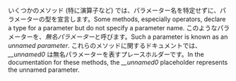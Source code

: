 <span data-ttu-id="64032-101">いくつかのメソッド (特に演算子など) では、パラメーター名を特定せずに、パラメーターの型を宣言します。</span><span class="sxs-lookup"><span data-stu-id="64032-101">Some methods, especially operators, declare a type for a parameter but do not specify a parameter name.</span></span> <span data-ttu-id="64032-102">このようなパラメーターを、*無名パラメーター*と呼びます。</span><span class="sxs-lookup"><span data-stu-id="64032-102">Such a parameter is known as an *unnamed parameter*.</span></span> <span data-ttu-id="64032-103">これらのメソッドに関するドキュメントでは、*__unnamed0* は無名パラメーターを表すプレースホルダーです。</span><span class="sxs-lookup"><span data-stu-id="64032-103">In the documentation for these methods, the *__unnamed0* placeholder represents the unnamed parameter.</span></span>
